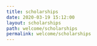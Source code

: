 ```yaml
---
title: scholarships
date: 2020-03-19 15:12:00
layout: scholarships
path: welcome/scholarships
permalink: welcome/scholarships
---
```

